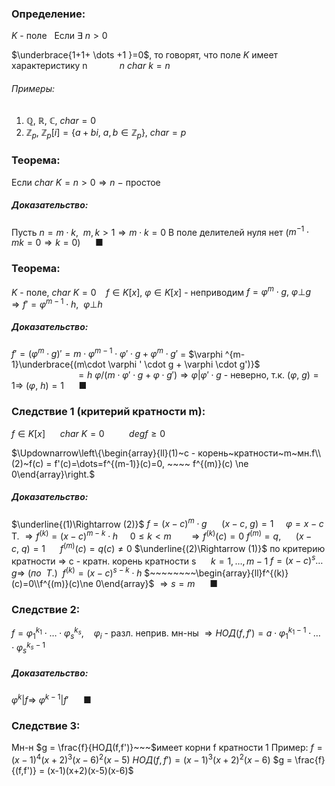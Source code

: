### Определение:
$K$ - поле    $~~$Если $\exists~ n>0$

$\underbrace{1+1+ \dots +1 }=0$, то говорят, что поле $K$ имеет характеристику n
$~~~~~~~~~~~~n$
$char~k = n$
###### Примеры:
1. $\mathbb{Q},~\mathbb{R},~\mathbb{C},~char = 0$
2. $\mathbb{Z}_p,~\mathbb{Z}_p[i] = \{ a+bi,~a,b \in \mathbb{Z}_p\},~char = p$
### Теорема:
Если $char~K=n>0 \Rightarrow n~-~$простое
##### Доказательство:
Пусть $n = m \cdot k,~~m,k>1 \Rightarrow m\cdot k = 0$
В поле делителей нуля нет  ($m^{-1}\cdot mk =0 \Rightarrow k=0$)  $~~~~~■$

### Теорема:
$K$ - поле, $char~K=0$ $~~$ $f \in K[x], ~ \varphi \in K[x]$ - неприводим
$f = \varphi ^m \cdot g, ~\varphi \bot g$ $\Rightarrow f' = \varphi ^{m-1}\cdot h,~~ \varphi \bot h$
##### Доказательство:
$f' = (\varphi ^m \cdot g)' = m\cdot \varphi ^{m-1} \cdot \varphi ' \cdot g + \varphi ^m \cdot g'$ 
= $\varphi ^{m-1}\underbrace{(m\cdot \varphi ' \cdot g + \varphi \cdot g')}$
$~~~~~~~~~~~~~~~~~~~~~~~~~~=h$
$\varphi / (m \cdot\varphi '\cdot g + \varphi\cdot g' ) \Rightarrow \varphi | \varphi '\cdot g$ - неверно,
т.к. ($\varphi,~g)=1 \Rightarrow~(\varphi,~h)=1$ $~~~~~■$
### Следствие 1 (критерий кратности m):
$f \in K[x] ~~~~~~char~K =0~~~~~~~~~~deg f \ge 0$ 

$\Updownarrow\left\{\begin{array}{ll}(1)~c - корень~кратности~m~мн.f\\(2)~f(c) = f'(c)=\dots=f^{(m-1)}(c)=0, ~~~~ f^{(m)}(c) \ne 0\end{array}\right.$
##### Доказательство:  
$\underline{(1)\Rightarrow (2)}$
$f=(x-c)^m\cdot g ~~~~~~(x-c,~g)=1~~~~~\varphi=x-c$
T. $\Rightarrow f^{(k)} =(x-c)^{m-k}\cdot h ~~~~~ 0\le k < m ~~~~~~~\Rightarrow f^{(k)}(c)=0$
$f^{(m)}=q, ~~~~~~(x-c,~q)=1 ~~~~~~f^{(m)}(c)=q(c)\ne 0$
$\underline{(2)\Rightarrow (1)}$ 
по критерию кратности $\Longrightarrow$ с - кратн. корень кратности s $~~~~~k=1,\dots ,m-1$
$f=(x-c)^s \dots g \Rightarrow~(по~~T.)~~f^{(k)}=(x-c)^{s-k}\cdot h$ $~~~~~~~~\begin{array}{ll}f^{(k)}(c)=0\\f^{(m)}(c)\ne 0\end{array}$ $\Rightarrow s=m$  $~~~~~■$
### Следствие 2:
$f=\varphi _{1}^{k_{1}}\cdot\ldots\cdot \varphi_{s}^{k_{s}},~~~~$$\varphi_i$ - разл. неприв. мн-ны
$\Rightarrow НОД(f,f')=a\cdot \varphi _{1}^{k_{1}-1}\cdot\ldots\cdot \varphi_{s}^{k_{s}-1}$
##### Доказательство:
$\varphi^k |f \Rightarrow~\varphi^{k-1}|f'$ $~~~~~■$
### Следствие 3:
Мн-н $g = \frac{f}{НОД(f,f')}~~~$имеет корни f кратности 1
Пример:
$f = (x-1)^4(x+2)^3(x-6)^2(x-5)$
$НОД(f,f')=(x-1)^3(x+2)^2(x-6)$
$g = \frac{f}{(f,f')} = (x-1)(x+2)(x-5)(x-6)$
